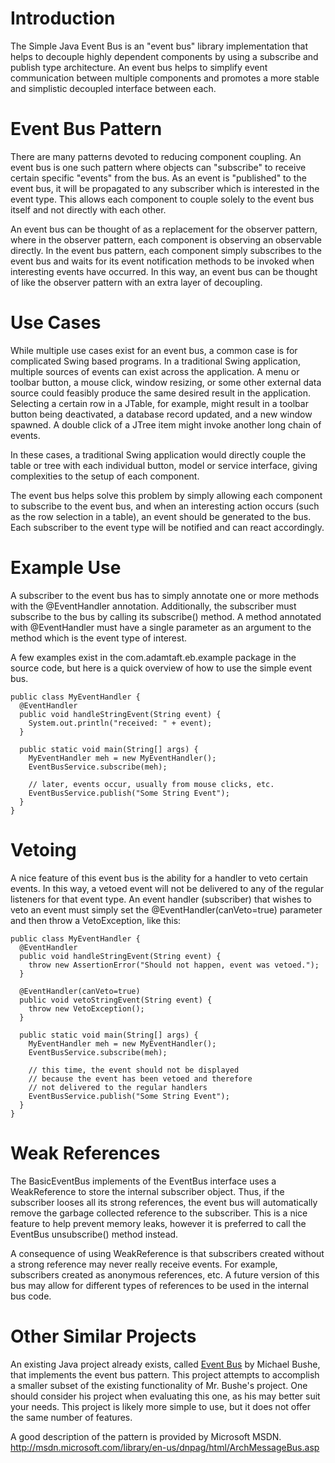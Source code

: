 # Introduction #

The Simple Java Event Bus is an "event bus" library implementation that helps to decouple highly dependent components by using a subscribe and publish type architecture.  An event bus helps to simplify event communication between multiple components and promotes a more stable and simplistic decoupled interface between each.

# Event Bus Pattern #
There are many patterns devoted to reducing component coupling.  An event bus is one such pattern where objects can "subscribe" to receive certain specific "events" from the bus.  As an event is "published" to the event bus, it will be propagated to any subscriber which is interested in the event type.  This allows each component to couple solely to the event bus itself and not directly with each other.

An event bus can be thought of as a replacement for the observer pattern, where in the observer pattern, each component is observing an observable directly.  In the event bus pattern, each component simply subscribes to the event bus and waits for its event notification methods to be invoked when interesting events have occurred.  In this way, an event bus can be thought of like the observer pattern with an extra layer of decoupling.

# Use Cases #
While multiple use cases exist for an event bus, a common case is for complicated Swing based programs.  In a traditional Swing application, multiple sources of events can exist across the application.  A menu or toolbar button, a mouse click, window resizing, or some other external data source could feasibly produce the same desired result in the application.  Selecting a certain row in a JTable, for example, might result in a toolbar button being deactivated, a database record updated, and a new window spawned.  A double click of a JTree item might invoke another long chain of events.

In these cases, a traditional Swing application would directly couple the table or tree with each individual button, model or service interface, giving complexities to the setup of each component.

The event bus helps solve this problem by simply allowing each component to subscribe to the event bus, and when an interesting action occurs (such as the row selection in a table), an event should be generated to the bus.  Each subscriber to the event type will be notified and can react accordingly.

# Example Use #

A subscriber to the event bus has to simply annotate one or more methods with the @EventHandler annotation.  Additionally, the subscriber must subscribe to the bus by calling its subscribe() method.  A method annotated with @EventHandler must have a single parameter as an argument to the method which is the event type of interest.

A few examples exist in the com.adamtaft.eb.example package in the source code, but here is a quick overview of how to use the simple event bus.

```
public class MyEventHandler {
  @EventHandler
  public void handleStringEvent(String event) {
    System.out.println("received: " + event);
  }

  public static void main(String[] args) {
    MyEventHandler meh = new MyEventHandler();
    EventBusService.subscribe(meh);

    // later, events occur, usually from mouse clicks, etc.
    EventBusService.publish("Some String Event");
  }
}
```

# Vetoing #

A nice feature of this event bus is the ability for a handler to veto certain events.  In this way, a vetoed event will not be delivered to any of the regular listeners for that event type.  An event handler (subscriber) that wishes to veto an event must simply set the @EventHandler(canVeto=true) parameter and then throw a VetoException, like this:

```
public class MyEventHandler {
  @EventHandler
  public void handleStringEvent(String event) {
    throw new AssertionError("Should not happen, event was vetoed.");
  }

  @EventHandler(canVeto=true)
  public void vetoStringEvent(String event) {
    throw new VetoException();
  }

  public static void main(String[] args) {
    MyEventHandler meh = new MyEventHandler();
    EventBusService.subscribe(meh);

    // this time, the event should not be displayed
    // because the event has been vetoed and therefore
    // not delivered to the regular handlers
    EventBusService.publish("Some String Event");
  }
}
```

# Weak References #

The BasicEventBus implements of the EventBus interface uses a WeakReference to store the internal subscriber object.  Thus, if the subscriber looses all its strong references, the event bus will automatically remove the garbage collected reference to the subscriber.  This is a nice feature to help prevent memory leaks, however it is preferred to call the EventBus unsubscribe() method instead.

A consequence of using WeakReference is that subscribers created without a strong reference may never really receive events.  For example, subscribers created as anonymous references, etc.  A future version of this bus may allow for different types of references to be used in the internal bus code.

# Other Similar Projects #
An existing Java project already exists, called [Event Bus](http://www.eventbus.org/) by Michael Bushe, that implements the event bus pattern.  This project attempts to accomplish a smaller subset of the existing functionality of Mr. Bushe's project.  One should consider his project when evaluating this one, as his may better suit your needs.  This project is likely more simple to use, but it does not offer the same number of features.

A good description of the pattern is provided by Microsoft MSDN.  http://msdn.microsoft.com/library/en-us/dnpag/html/ArchMessageBus.asp